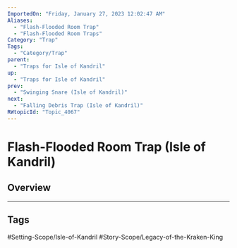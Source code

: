 ```yaml
---
ImportedOn: "Friday, January 27, 2023 12:02:47 AM"
Aliases:
  - "Flash-Flooded Room Trap"
  - "Flash-Flooded Room Traps"
Category: "Trap"
Tags:
  - "Category/Trap"
parent:
  - "Traps for Isle of Kandril"
up:
  - "Traps for Isle of Kandril"
prev:
  - "Swinging Snare (Isle of Kandril)"
next:
  - "Falling Debris Trap (Isle of Kandril)"
RWtopicId: "Topic_4067"
---
```

# Flash-Flooded Room Trap (Isle of Kandril)
## Overview

---
## Tags
#Setting-Scope/Isle-of-Kandril #Story-Scope/Legacy-of-the-Kraken-King

